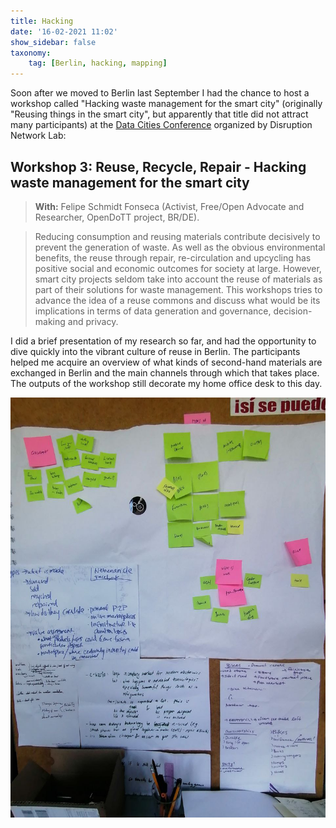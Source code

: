 ```yaml
---
title: Hacking
date: '16-02-2021 11:02'
show_sidebar: false
taxonomy:
    tag: [Berlin, hacking, mapping]
---
```


Soon after we moved to Berlin last September I had the chance to host a workshop called "Hacking waste management for the smart city" (originally "Reusing things in the smart city", but apparently that title did not attract many participants) at the [Data Cities Conference](https://www.disruptionlab.org/data-cities) organized by Disruption Network Lab:

## Workshop 3: Reuse, Recycle, Repair - Hacking waste management for the smart city

> **With:** Felipe Schmidt Fonseca (Activist, Free/Open Advocate and Researcher, OpenDoTT project, BR/DE).

> Reducing consumption and reusing materials contribute decisively to prevent the generation of waste. As well as the obvious environmental benefits, the reuse through repair, re-circulation and upcycling has positive social and economic outcomes for society at large. However, smart city projects seldom take into account the reuse of materials as part of their solutions for waste management. This workshops tries to advance the idea of a reuse commons and discuss what would be its implications in terms of data generation and governance, decision-making and privacy.

I did a brief presentation of my research so far, and had the opportunity to dive quickly into the vibrant culture of reuse in Berlin. The participants helped me acquire an overview of what kinds of second-hand materials are exchanged in Berlin and the main channels through which that takes place. The outputs of the workshop still decorate my home office desk to this day.

![](background.jpg)
